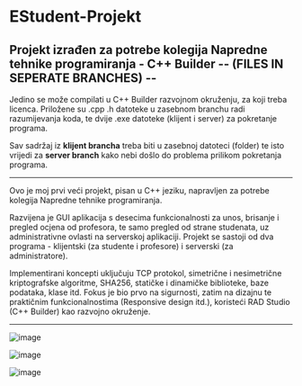 # EStudent-Projekt
Projekt izrađen za potrebe kolegija Napredne tehnike programiranja - C++ Builder -- **(FILES IN SEPERATE BRANCHES)** --
--------------------------------------------------------------------------------------------------
Jedino se može compilati u C++ Builder razvojnom okruženju, za koji treba licenca.
Priložene su .cpp .h datoteke u zasebnom branchu radi razumijevanja koda, te dvije .exe datoteke (klijent i server) za pokretanje programa.

Sav sadržaj iz **klijent brancha** treba biti u zasebnoj datoteci (folder) te isto vrijedi za **server branch** kako nebi došlo do problema prilikom pokretanja programa.

--------------------------------------------------------------------------------------------------

Ovo je moj prvi veći projekt, pisan u C++ jeziku, napravljen za potrebe kolegija Napredne tehnike programiranja.

Razvijena je GUI aplikacija s desecima funkcionalnosti za unos, brisanje i pregled ocjena od profesora, te samo pregled od strane studenata, uz administrativne ovlasti na serverskoj aplikaciji. 
Projekt se sastoji od dva programa - klijentski (za studente i profesore) i serverski (za administratore). 

Implementirani koncepti uključuju TCP protokol, simetrične i nesimetrične kriptografske algoritme, SHA256, statičke i dinamičke biblioteke, baze podataka, klase itd. 
Fokus je bio prvo na sigurnosti, zatim na dizajnu te praktičnim funkcionalnostima (Responsive design itd.), koristeći RAD Studio (C++ Builder) kao razvojno okruženje.

--------------------------------------------------------------------------------------------------

![image](https://github.com/AnteDev00/EStudent-Projekt/assets/151842550/1c7345b3-a1fc-4fcb-8043-3d16a08f2046)


![image](https://github.com/AnteDev00/EStudent-Projekt/assets/151842550/dc4c0e8b-fe57-4b64-ad86-e295711785df)


![image](https://github.com/AnteDev00/EStudent-Projekt/assets/151842550/4bbdfb79-c6d4-48f9-817d-6baeb1b0ce52)


